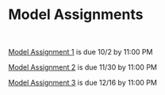 # Model Assignments

<br>

[Model Assignment 1](model1-2022-09-21.pdf) is due 10/2 by 11:00 PM

[Model Assignment 2](model2-2022-11-15.pdf) is due 11/30 by 11:00 PM

[Model Assignment 3](model3-2022-12-05.pdf) is due 12/16 by 11:00 PM
